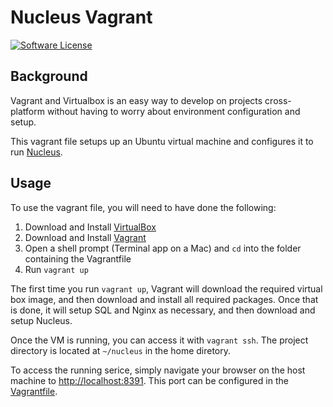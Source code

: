 # Nucleus Vagrant
[![Software License](https://img.shields.io/badge/license-MIT-brightgreen.svg)](LICENSE)

## Background
Vagrant and Virtualbox is an easy way to develop on projects cross-platform without having to worry about environment 
configuration and setup.

This vagrant file setups up an Ubuntu virtual machine and configures it to run [Nucleus](https://github.com/hacktx/nucleus).

## Usage
To use the vagrant file, you will need to have done the following:

1. Download and Install [VirtualBox](https://www.virtualbox.org/wiki/Downloads)
1. Download and Install [Vagrant](https://www.vagrantup.com/downloads.html)
1. Open a shell prompt (Terminal app on a Mac) and `cd` into the folder containing the Vagrantfile
1. Run `vagrant up`

The first time you run `vagrant up`, Vagrant will download the required virtual box image, and then download and install all required packages. Once that is done, it will setup SQL and Nginx as necessary, and then download and setup Nucleus.

Once the VM is running, you can access it with `vagrant ssh`. The project directory is located at `~/nucleus` in the home diretory.

To access the running serice, simply navigate your browser on the host machine to [http://localhost:8391](http://localhost:8391). This port can be configured in the [Vagrantfile](Vagrantfile).

